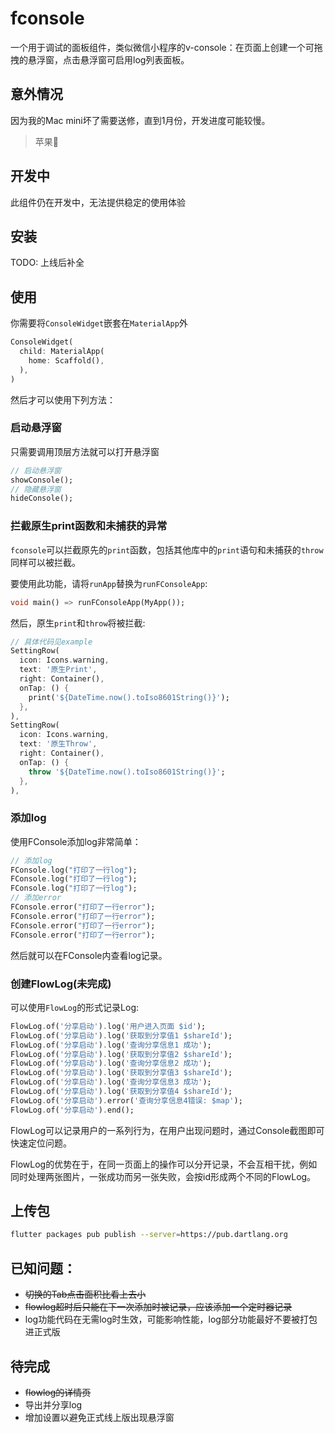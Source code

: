 # fconsole

一个用于调试的面板组件，类似微信小程序的v-console：在页面上创建一个可拖拽的悬浮窗，点击悬浮窗可启用log列表面板。

## 意外情况

因为我的Mac mini坏了需要送修，直到1月份，开发进度可能较慢。

> 苹果💊

## 开发中

此组件仍在开发中，无法提供稳定的使用体验

## 安装

TODO: 上线后补全

## 使用

你需要将`ConsoleWidget`嵌套在`MaterialApp`外

```dart
ConsoleWidget(
  child: MaterialApp(
    home: Scaffold(),
  ),
)
```
然后才可以使用下列方法：

### 启动悬浮窗

只需要调用顶层方法就可以打开悬浮窗

```dart
// 启动悬浮窗
showConsole();
// 隐藏悬浮窗
hideConsole();
```

### 拦截原生print函数和未捕获的异常

`fconsole`可以拦截原先的`print`函数，包括其他库中的`print`语句和未捕获的`throw`同样可以被拦截。

要使用此功能，请将`runApp`替换为`runFConsoleApp`:

```dart
void main() => runFConsoleApp(MyApp());
```

然后，原生`print`和`throw`将被拦截:

```dart
// 具体代码见example
SettingRow(
  icon: Icons.warning,
  text: '原生Print',
  right: Container(),
  onTap: () {
    print('${DateTime.now().toIso8601String()}');
  },
),
SettingRow(
  icon: Icons.warning,
  text: '原生Throw',
  right: Container(),
  onTap: () {
    throw '${DateTime.now().toIso8601String()}';
  },
),
```


### 添加log
使用FConsole添加log非常简单：

```dart
// 添加log
FConsole.log("打印了一行log");
FConsole.log("打印了一行log");
FConsole.log("打印了一行log");
// 添加error
FConsole.error("打印了一行error");
FConsole.error("打印了一行error");
FConsole.error("打印了一行error");
FConsole.error("打印了一行error");
```

然后就可以在FConsole内查看log记录。

### 创建FlowLog(未完成)

可以使用`FlowLog`的形式记录Log:

```dart
FlowLog.of('分享启动').log('用户进入页面 $id');
FlowLog.of('分享启动').log('获取到分享值1 $shareId');
FlowLog.of('分享启动').log('查询分享信息1 成功');
FlowLog.of('分享启动').log('获取到分享值2 $shareId');
FlowLog.of('分享启动').log('查询分享信息2 成功');
FlowLog.of('分享启动').log('获取到分享值3 $shareId');
FlowLog.of('分享启动').log('查询分享信息3 成功');
FlowLog.of('分享启动').log('获取到分享值4 $shareId');
FlowLog.of('分享启动').error('查询分享信息4错误: $map');
FlowLog.of('分享启动').end();
```
FlowLog可以记录用户的一系列行为，在用户出现问题时，通过Console截图即可快速定位问题。

FlowLog的优势在于，在同一页面上的操作可以分开记录，不会互相干扰，例如同时处理两张图片，一张成功而另一张失败，会按id形成两个不同的FlowLog。

## 上传包

```bash
flutter packages pub publish --server=https://pub.dartlang.org
```

## 已知问题：

- ~~切换的Tab点击面积比看上去小~~
- ~~flowlog超时后只能在下一次添加时被记录，应该添加一个定时器记录~~
- log功能代码在无需log时生效，可能影响性能，log部分功能最好不要被打包进正式版

## 待完成
- ~~flowlog的详情页~~
- 导出并分享log
- 增加设置以避免正式线上版出现悬浮窗

